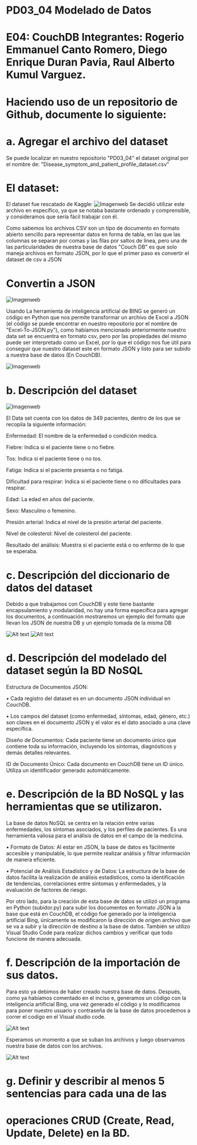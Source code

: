 # PD03_04 Modelado de Datos
# E04:	CouchDB Integrantes: Rogerio Emmanuel Canto Romero, Diego Enrique Duran Pavia, Raul Alberto Kumul Varguez.


# Haciendo	uso	de	un	repositorio	de	Github,	documente	lo	siguiente:
# a. Agregar el	archivo	del	dataset 
Se puede localizar en nuestro repositorio  "PD03_04" el dataset original por el nombre de:
"Disease_symptom_and_patient_profile_dataset.csv" 

# El dataset:
El dataset fue rescatado de Kaggle:
![Imagenweb](imagenes/Kaggle.png)
Se decidió utilizar este archivo en específico, ya que se notaba bastante ordenado y comprensible, y consideramos que sería fácil trabajar con él.



Como sabemos los archivos CSV son un tipo de documento en formato abierto sencillo para representar datos en forma de tabla, en las que las columnas se separan por comas y las filas por saltos de línea, pero una de las particularidades de nuestra base de datos "Couch DB" es que solo maneja archivos en formato JSON, por lo que el primer paso es convertir el dataset de csv a JSON

# Convertin a JSON
![Imagenweb](imagenes/BING1.jpeg)

Usando La herramienta de inteligencia artificial de BING se generó un código en Python que nos permite transformar un archivo de Excel a JSON (el código se puede encontrar en nuestro repositorio por el nombre de "Excel-To-JSON.py"), como habíamos mencionado anteriormente nuestro data set se encuentra en formato csv, pero por las propiedades del mismo puede ser interpretado como un Excel, por lo que el código nos fue útil para conseguir que nuestro dataset este en formato JSON y listo para ser subido a nuestra base de datos (En CouchDB).

![Imagenweb](imagenes/exel-json.jpeg)

# b. Descripción	del	dataset
![Imagenweb](imagenes/dataset.jpeg)

El Data set cuenta con los datos de 349 pacientes, dentro de los que se recopila la siguiente información:

Enfermedad: El nombre de la enfermedad o condición medica.

Fiebre: Indica si el paciente tiene o no fiebre.

Tos: Indica si el paciente tiene o no tos.

Fatiga: Indica si el paciente presenta o no fatiga.

Dificultad para respirar: Indica si el paciente tiene o no dificultades para respirar.

Edad: La edad en años del paciente.

Sexo: Masculino o femenino.

Presión arterial: Indica el nivel de la presión arterial del paciente.

Nivel de colesterol: Nivel de colesterol del paciente.

Resultado del análisis: Muestra si el paciente está o no enfermo de lo que se esperaba.



# c. Descripción	del	diccionario	de	datos	del	dataset
Debido a que trabajamos con CouchDB y este tiene bastante encapsulamiento y modularidad, no hay una forma específica para agregar los documentos, a continuación mostraremos un ejemplo del formato que llevan los JSON de nuestra DB y un ejemplo tomada de la misma DB

![Alt text](imagenes/jason111.jpeg)
![Alt text](imagenes/json2.jpeg)

# d. Descripción	del	modelado	del	dataset	según	la	BD	NoSQL
Estructura de Documentos JSON:

•	Cada registro del dataset es en un documento JSON individual en CouchDB.

•	Los campos del dataset (como enfermedad, síntomas, edad, género, etc.)
 son claves en el documento JSON y el valor es el dato asociado a una clave 
específica.

Diseño de Documentos:
Cada paciente tiene un documento único que contiene toda su información, 
incluyendo los síntomas, diagnósticos y demás detalles relevantes.

ID de Documento Único:
Cada documento en CouchDB tiene un ID único. Utiliza un identificador 
generado automáticamente.
# e. Descripción	de	la	BD	NoSQL	y	las	herramientas	que	se	utilizaron.
La base de datos NoSQL se centra en la relación entre varias enfermedades, los síntomas asociados, y los perfiles de pacientes. Es una herramienta valiosa para el análisis de datos en el campo de la medicina. 

•	Formato de Datos: Al estar en JSON, la base de datos es fácilmente accesible y manipulable, lo que permite realizar análisis y filtrar información de manera eficiente.

•	Potencial de Análisis Estadístico y de Datos: La estructura de la base de datos facilita la realización de análisis estadísticos, como la identificación de tendencias, correlaciones entre síntomas y enfermedades, y la evaluación de factores de riesgo.

Por otro lado, para la creación de esta base de datos se utilizó un programa en Python (subidor.py) para subir los documentos en formato JSON a la base que está en CouchDB, el código fue generado por la inteligencia artificial Bing, únicamente se modificaron la dirección de origen archivo que se va a subir y la dirección de destino a la base de datos. También se utilizo Visual Studio Code para realizar dichos cambios y verificar que todo funcione de manera adecuada.

# f. Descripción	de	la	importación	de	sus	datos.
Para esto ya debimos de haber creado nuestra base de datos.
Después, como ya habíamos comentado en el inciso e, generamos un código con la inteligencia artificial Bing, una vez generado el código y lo modificamos para poner nuestro usuario y contraseña de la base de datos procedemos a correr el codigo en el Visual studio code. 

![Alt text](imagenes/importacion1.jpeg)

Esperamos un momento a que se suban los archivos y luego observamos nuestra base de datos con los archivos.

![Alt text](imagenes/importacion2.jpeg)

# g. Definir	 y	 describir	 al	 menos	 5	 sentencias	 para	 cada	 una	 de	 las	
# operaciones	CRUD (Create,	Read,	Update,	Delete) en	la	BD.	
